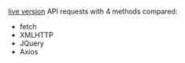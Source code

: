 [live version](https://federicocarrara.github.io/usersGenerator/.)
API requests with 4 methods compared:
  - fetch
  - XMLHTTP
  - JQuery
  - Axios
